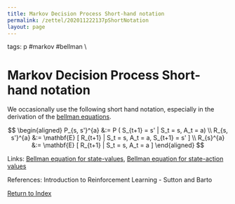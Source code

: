 ```yaml
---
title: Markov Decision Process Short-hand notation
permalink: /zettel/202011222137pShortNotation
layout: page
---
```

tags: p #markov #bellman \

# Markov Decision Process Short-hand notation

We occasionally use the following short hand notation, especially in the derivation of the [bellman equations](202011222150_bellmanEquationStateValues).

$$
\begin{aligned}
P_{s, s'}^{a} &:= P ( S_{t+1} = s' | S_t = s, A_t = a) \\
R_{s, s'}^{a} &:= \mathbf{E} [ R_{t+1} | S_t = s, A_t = a, S_{t+1} = s' ] \\
R_{s}^{a} &:= \mathbf{E} [ R_{t+1} | S_t = s, A_t = a ] 
\end{aligned}
$$

Links: [Bellman equation for state-values](202011222150_bellmanEquationStateValues), [Bellman equation for state-action values](TODOs)

References: Introduction to Reinforcement Learning - Sutton and Barto

[Return to Index](index)